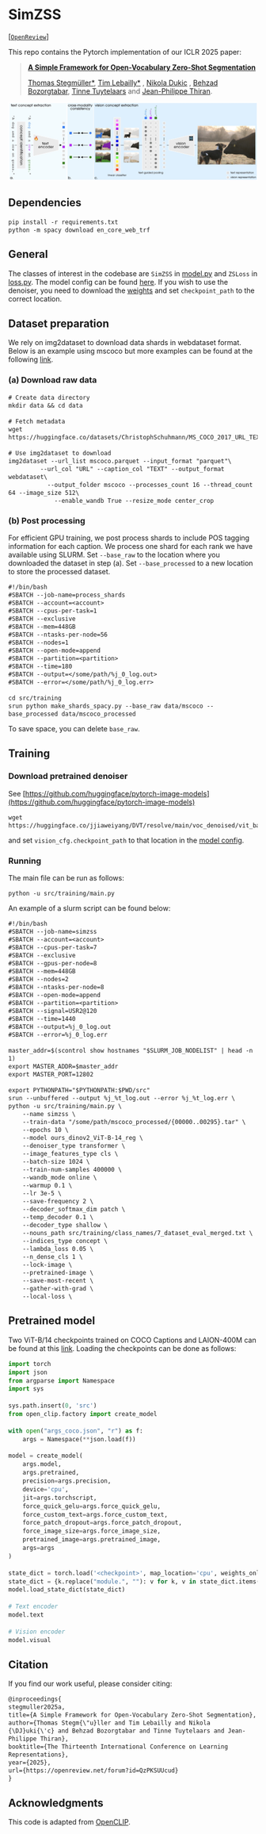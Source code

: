 # SimZSS

[[`OpenReview`](https://openreview.net/forum?id=QzPKSUUcud)]

This repo contains the Pytorch implementation of our ICLR 2025 paper:
> [**A Simple Framework for Open-Vocabulary Zero-Shot Segmentation**](https://openreview.net/forum?id=QzPKSUUcud)
>
>[Thomas Stegmüller*](https://people.epfl.ch/thomas.stegmuller?lang=en), [Tim Lebailly*](https://www.timlebailly.com/)
> , [Nikola Dukic](https://scholar.google.com/citations?user=8OXlRdAAAAAJ&hl=en)
> , [Behzad Bozorgtabar](https://behzadbozorgtabar.com/), [Tinne Tuytelaars](https://homes.esat.kuleuven.be/~tuytelaa/)
> and [Jean-Philippe Thiran](https://people.epfl.ch/jean-philippe.thiran).

![alt text](figs/simzss_pipeline.jpg)

## Dependencies

```
pip install -r requirements.txt
python -m spacy download en_core_web_trf
```

## General

The classes of interest in the codebase are `SimZSS` in [model.py](src/open_clip/model.py) and `ZSLoss`
in [loss.py](src/open_clip/loss.py). The model config can be
found [here](src/open_clip/model_configs/ours_dinov2_ViT-B-14_reg.json). If you wish to use the denoiser, you need to
download the [weights](https://huggingface.co/jjiaweiyang/DVT) and set `checkpoint_path` to the correct location.

## Dataset preparation

We rely on img2dataset to download data shards in webdataset format. Below is an example using mscoco but more examples
can be found at the following [link](https://github.com/rom1504/img2dataset/tree/main/dataset_examples).

### (a) Download raw data

```
# Create data directory
mkdir data && cd data

# Fetch metadata
wget https://huggingface.co/datasets/ChristophSchuhmann/MS_COCO_2017_URL_TEXT/resolve/main/mscoco.parquet

# Use img2dataset to download
img2dataset --url_list mscoco.parquet --input_format "parquet"\
         --url_col "URL" --caption_col "TEXT" --output_format webdataset\
           --output_folder mscoco --processes_count 16 --thread_count 64 --image_size 512\
             --enable_wandb True --resize_mode center_crop
```

### (b) Post processing

For efficient GPU training, we post process shards to include POS tagging information for each caption. We process one
shard for each rank we have available using SLURM. Set `--base_raw` to the location where you downloaded the dataset in
step (a). Set `--base_processed` to a new location to store the processed dataset.

```
#!/bin/bash
#SBATCH --job-name=process_shards
#SBATCH --account=<account>
#SBATCH --cpus-per-task=1
#SBATCH --exclusive
#SBATCH --mem=448GB
#SBATCH --ntasks-per-node=56
#SBATCH --nodes=1
#SBATCH --open-mode=append
#SBATCH --partition=<partition>
#SBATCH --time=180
#SBATCH --output=</some/path/%j_0_log.out>
#SBATCH --error=</some/path/%j_0_log.err>

cd src/training
srun python make_shards_spacy.py --base_raw data/mscoco --base_processed data/mscoco_processed
```

To save space, you can delete `base_raw`.

## Training

### Download pretrained denoiser

See [https://github.com/huggingface/pytorch-image-models](https://github.com/huggingface/pytorch-image-models)

```
wget https://huggingface.co/jjiaweiyang/DVT/resolve/main/voc_denoised/vit_base_patch14_reg4_dinov2.lvd142m.pth
```

and set `vision_cfg.checkpoint_path` to that location in
the [model config](src/open_clip/model_configs/ours_dinov2_ViT-B-14_reg.json).

### Running

The main file can be run as follows:

```
python -u src/training/main.py
```

An example of a slurm script can be found below:

```
#!/bin/bash
#SBATCH --job-name=simzss
#SBATCH --account=<account>
#SBATCH --cpus-per-task=7
#SBATCH --exclusive
#SBATCH --gpus-per-node=8
#SBATCH --mem=448GB
#SBATCH --nodes=2
#SBATCH --ntasks-per-node=8
#SBATCH --open-mode=append
#SBATCH --partition=<partition>
#SBATCH --signal=USR2@120
#SBATCH --time=1440
#SBATCH --output=%j_0_log.out
#SBATCH --error=%j_0_log.err

master_addr=$(scontrol show hostnames "$SLURM_JOB_NODELIST" | head -n 1)
export MASTER_ADDR=$master_addr
export MASTER_PORT=12802

export PYTHONPATH="$PYTHONPATH:$PWD/src"
srun --unbuffered --output %j_%t_log.out --error %j_%t_log.err \
python -u src/training/main.py \
    --name simzss \
    --train-data "/some/path/mscoco_processed/{00000..00295}.tar" \
    --epochs 10 \
    --model ours_dinov2_ViT-B-14_reg \
    --denoiser_type transformer \
    --image_features_type cls \
    --batch-size 1024 \
    --train-num-samples 400000 \
    --wandb_mode online \
    --warmup 0.1 \
    --lr 3e-5 \
    --save-frequency 2 \
    --decoder_softmax_dim patch \
    --temp_decoder 0.1 \
    --decoder_type shallow \
    --nouns_path src/training/class_names/7_dataset_eval_merged.txt \
    --indices_type concept \
    --lambda_loss 0.05 \
    --n_dense_cls 1 \
    --lock-image \
    --pretrained-image \
    --save-most-recent \
    --gather-with-grad \
    --local-loss \
```

## Pretrained model

Two ViT-B/14 checkpoints trained on COCO Captions and LAION-400M can be found at
this [link](https://1drv.ms/f/c/dab53052714a2245/EkcYZFFH4EtEi69qaBRnExsBBPIt2_SG8s9jsOMraU9cEA?e=ko1fkt). Loading the
checkpoints can be done as follows:

```python
import torch
import json
from argparse import Namespace
import sys

sys.path.insert(0, 'src')
from open_clip.factory import create_model

with open("args_coco.json", "r") as f:
    args = Namespace(**json.load(f))

model = create_model(
    args.model,
    args.pretrained,
    precision=args.precision,
    device='cpu',
    jit=args.torchscript,
    force_quick_gelu=args.force_quick_gelu,
    force_custom_text=args.force_custom_text,
    force_patch_dropout=args.force_patch_dropout,
    force_image_size=args.force_image_size,
    pretrained_image=args.pretrained_image,
    args=args
)

state_dict = torch.load('<checkpoint>', map_location='cpu', weights_only=False)
state_dict = {k.replace("module.", ""): v for k, v in state_dict.items()}
model.load_state_dict(state_dict)

# Text encoder
model.text

# Vision encoder
model.visual
```

## Citation

If you find our work useful, please consider citing:

```
@inproceedings{
stegmuller2025a,
title={A Simple Framework for Open-Vocabulary Zero-Shot Segmentation},
author={Thomas Stegm{\"u}ller and Tim Lebailly and Nikola {\DJ}uki{\'c} and Behzad Bozorgtabar and Tinne Tuytelaars and Jean-Philippe Thiran},
booktitle={The Thirteenth International Conference on Learning Representations},
year={2025},
url={https://openreview.net/forum?id=QzPKSUUcud}
}
```

## Acknowledgments

This code is adapted from [OpenCLIP](https://github.com/mlfoundations/open_clip).